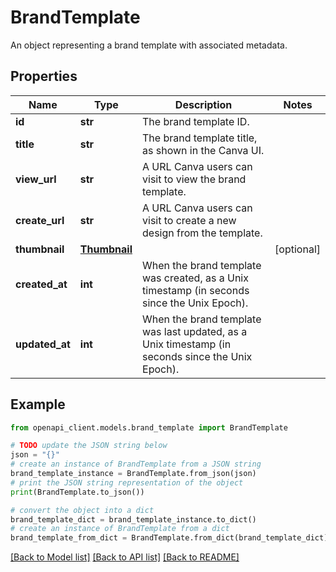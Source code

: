 # BrandTemplate

An object representing a brand template with associated metadata.

## Properties

Name | Type | Description | Notes
------------ | ------------- | ------------- | -------------
**id** | **str** | The brand template ID. | 
**title** | **str** | The brand template title, as shown in the Canva UI. | 
**view_url** | **str** | A URL Canva users can visit to view the brand template. | 
**create_url** | **str** | A URL Canva users can visit to create a new design from the template. | 
**thumbnail** | [**Thumbnail**](Thumbnail.md) |  | [optional] 
**created_at** | **int** | When the brand template was created, as a Unix timestamp (in seconds since the Unix Epoch). | 
**updated_at** | **int** | When the brand template was last updated, as a Unix timestamp (in seconds since the Unix Epoch). | 

## Example

```python
from openapi_client.models.brand_template import BrandTemplate

# TODO update the JSON string below
json = "{}"
# create an instance of BrandTemplate from a JSON string
brand_template_instance = BrandTemplate.from_json(json)
# print the JSON string representation of the object
print(BrandTemplate.to_json())

# convert the object into a dict
brand_template_dict = brand_template_instance.to_dict()
# create an instance of BrandTemplate from a dict
brand_template_from_dict = BrandTemplate.from_dict(brand_template_dict)
```
[[Back to Model list]](../README.md#documentation-for-models) [[Back to API list]](../README.md#documentation-for-api-endpoints) [[Back to README]](../README.md)


